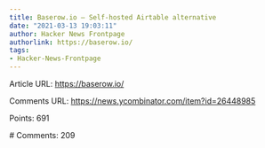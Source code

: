 ```yaml
---
title: Baserow.io – Self-hosted Airtable alternative
date: "2021-03-13 19:03:11"
author: Hacker News Frontpage
authorlink: https://baserow.io/
tags:
- Hacker-News-Frontpage
---
```


<p>Article URL: <a href="https://baserow.io/">https://baserow.io/</a></p>
<p>Comments URL: <a href="https://news.ycombinator.com/item?id=26448985">https://news.ycombinator.com/item?id=26448985</a></p>
<p>Points: 691</p>
<p># Comments: 209</p>

